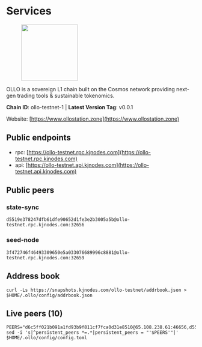 # Services

<figure><img src="https://raw.githubusercontent.com/kj89/testnet_manuals/main/pingpub/logos/ollo.png" width="150" alt=""><figcaption></figcaption></figure>

OLLO is a sovereign L1 chain built on the Cosmos network providing  next-gen trading tools & sustainable tokenomics.

**Chain ID**: ollo-testnet-1 | **Latest Version Tag**: v0.0.1

Website: [https://www.ollostation.zone](https://www.ollostation.zone)

## Public endpoints

* rpc: [https://ollo-testnet.rpc.kjnodes.com](https://ollo-testnet.rpc.kjnodes.com)
* api: [https://ollo-testnet.api.kjnodes.com](https://ollo-testnet.api.kjnodes.com)

## Public peers

### state-sync

```
d5519e378247dfb61dfe90652d1fe3e2b3005a5b@ollo-testnet.rpc.kjnodes.com:32656
```

### seed-node

```
3f472746f46493309650e5a033076689996c8881@ollo-testnet.rpc.kjnodes.com:32659
```


## Address book
```
curl -Ls https://snapshots.kjnodes.com/ollo-testnet/addrbook.json > $HOME/.ollo/config/addrbook.json
```

## Live peers (10)
```
PEERS="d6c5ff021b091a1fd93b9f811cf7fca0d31e8510@65.108.238.61:46656,d5519e378247dfb61dfe90652d1fe3e2b3005a5b@65.109.68.190:32656,d14b740968d24aa5c31ade7dbda2b1204c40f24c@65.109.52.156:46656,ea21f774b9a4c170a7fe4685074eef5fde7db193@116.202.236.115:22046,69d2c02f413bea1376f5398646f0c2ce0f82d62e@141.94.73.93:26656,ad204b3422acb2e9a364941e540c99203ec22c5c@212.23.222.93:26656,90ba3ab29147af2bc66a823d087ca49068d7974c@54.149.123.52:26656,98ea25336f87ebca4180c974e8b26aec55611ecb@173.212.226.128:32656,5c3866af45b659bb2585f9209f95ed362079aa3b@142.93.211.170:26656,76035e4e4afa5d7e560c57f27bb147504cf33dac@35.228.89.235:26656"
sed -i 's|^persistent_peers *=.*|persistent_peers = "'$PEERS'"|' $HOME/.ollo/config/config.toml
```
